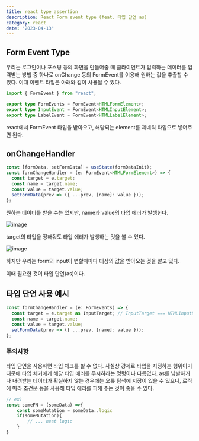```yaml
---
title: react type assertion
description: React Form event type (feat. 타입 단언 as)
category: react
date: "2023-04-13"
---
```


## Form Event Type

우리는 로그인이나 포스팅 등의 화면을 만들어줄 때 클라이언트가 입력하는 데이터를 입력받는 방법 중 하나로 onChange 등의 FormEvent를 이용해 원하는 값을 추출할 수 있다. 이때 이벤트 타입은 아래와 같이 사용될 수 있다.

```typescript
import { FormEvent } from "react";

export type FormEvents = FormEvent<HTMLFormElement>;
export type InputEvent = FormEvent<HTMLInputElement>;
export type LabelEvent = FormEvent<HTMLLabelElement>;
```

react에서 FormEvent 타입을 받아오고, 해당되는 element를 제네릭 타입으로 넣어주면 된다.

## onChangeHandler

```typescript
const [formData, setFormData] = useState(formDataInit);
const formChangeHandler = (e: FormEvent<HTMLFormElement>) => {
  const target = e.target;
  const name = target.name;
  const value = target.value;
  setFormData(prev => ({ ...prev, [name]: value }));
};
```

원하는 데이터를 받을 수는 있지만, name과 value의 타입 에러가 발생한다.

![image](https://img1.daumcdn.net/thumb/R1280x0/?scode=mtistory2&fname=https%3A%2F%2Fblog.kakaocdn.net%2Fdn%2F80Q0s%2Fbtr9SOPHzuW%2F7t6EmYi1k5gMiyeurxmCP0%2Fimg.png)

target의 타입을 정해줘도 타입 에러가 발생하는 것을 볼 수 있다.

![image](https://img1.daumcdn.net/thumb/R1280x0/?scode=mtistory2&fname=https%3A%2F%2Fblog.kakaocdn.net%2Fdn%2Fbsb5ww%2Fbtr9N2aq2VJ%2FsFJkJduLoSt1bhyae9SFdK%2Fimg.png)

하지만 우리는 form의 input이 변할때마다 대상의 값을 받아오는 것을 알고 있다.

이때 필요한 것이 타입 단언(as)이다.

## 타입 단언 사용 예시

```typescript
const formChangeHandler = (e: FormEvents) => {
  const target = e.target as InputTarget; // InputTarget === HTMLInputElement
  const name = target.name;
  const value = target.value;
  setFormData(prev => ({ ...prev, [name]: value }));
};
```

### 주의사항

타입 단언을 사용하면 타입 체크를 할 수 없다. 사실상 강제로 타입을 지정하는 행위이기 때문에 타입 체커에게 해당 타입 에러를 무시하라는 명령이나 다름없다. as를 남발하거나 내려받는 데이터가 확실하지 않는 경우에는 오류 탐색에 지장이 있을 수 있으니, 로직에 따라 조건문 등을 사용해 타입 에러를 피해 주는 것이 좋을 수 있다.

```typescript
// ex)
const someFN = (someData) =>{
	const someMutation = someData..logic
    if(someMutation){
    	// ... nest logic
    }
}
```
